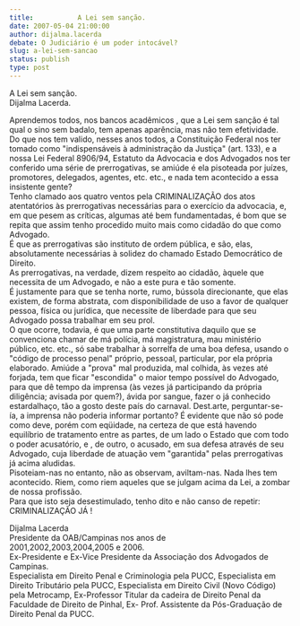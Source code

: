 ```yaml
---
title:           A Lei sem sanção.
date: 2007-05-04 21:00:00
author: dijalma.lacerda
debate: O Judiciário é um poder intocável?
slug: a-lei-sem-sancao
status: publish 
type: post
---
```


A Lei sem sanção.  
Dijalma Lacerda.   
  
Aprendemos todos, nos bancos acadêmicos , que a Lei sem sanção é tal qual o sino sem badalo, tem apenas aparência, mas não tem efetividade.  
Do que nos tem valido, nesses anos todos, a Constituição Federal nos ter tomado como "indispensáveis à administração da Justiça" (art. 133), e a nossa Lei Federal 8906/94, Estatuto da Advocacia e dos Advogados nos ter conferido uma série de prerrogativas, se amiúde é ela pisoteada por juízes, promotores, delegados, agentes, etc. etc., e nada tem acontecido a essa insistente gente?   
Tenho clamado aos quatro ventos pela CRIMINALIZAÇÃO dos atos atentatórios às prerrogativas necessárias para o exercício da advocacia, e, em que pesem as críticas, algumas até bem fundamentadas, é bom que se repita que assim tenho procedido muito mais como cidadão do que como Advogado.  
É que as prerrogativas são instituto de ordem pública, e são, elas, absolutamente necessárias à solidez do chamado Estado Democrático de Direito.   
As prerrogativas, na verdade, dizem respeito ao cidadão, àquele que necessita de um Advogado, e não a este pura e tão somente.  
É justamente para que se tenha norte, rumo, bússola direcionante, que elas existem, de forma abstrata, com disponibilidade de uso a favor de qualquer pessoa, física ou jurídica, que necessite de liberdade para que seu Advogado possa trabalhar em seu prol.  
O que ocorre, todavia, é que uma parte constitutiva daquilo que se convenciona chamar de má polícia, má magistratura, mau ministério público, etc. etc., só sabe trabalhar à sorrelfa de uma boa defesa, usando o "código de processo penal" próprio, pessoal, particular, por ela própria elaborado. Amiúde a "prova" mal produzida, mal colhida, às vezes até forjada, tem que ficar "escondida" o maior tempo possível do Advogado, para que dê tempo da imprensa (às vezes já participando da própria diligência; avisada por quem?), ávida por sangue, fazer o já conhecido estardalhaço, tão a gosto deste país do carnaval. Dest.arte, perguntar-se-ía, a imprensa não poderia informar portanto? É evidente que não só pode como deve, porém com eqüidade, na certeza de que está havendo equilíbrio de tratamento entre as partes, de um lado o Estado que com todo o poder acusatório, e , de outro, o acusado, em sua defesa através de seu Advogado, cuja liberdade de atuação vem "garantida" pelas prerrogativas já acima aludidas.  
Pisoteiam-nas no entanto, não as observam, aviltam-nas. Nada lhes tem acontecido. Riem, como riem aqueles que se julgam acima da Lei, a zombar de nossa profissão.  
Para que isto seja desestimulado, tenho dito e não canso de repetir: CRIMINALIZAÇÃO JÁ !   
  
Dijalma Lacerda  
Presidente da OAB/Campinas nos anos de   
2001,2002,2003,2004,2005 e 2006.  
Ex-Presidente e Ex-Vice Presidente da Associação dos Advogados de Campinas.  
Especialista em Direito Penal e Criminologia pela PUCC, Especialista em Direito Tributário pela PUCC, Especialista em Direito Civil (Novo Código) pela Metrocamp, Ex-Professor Titular da cadeira de Direito Penal da Faculdade de Direito de Pinhal, Ex- Prof. Assistente da Pós-Graduação de Direito Penal da PUCC.
